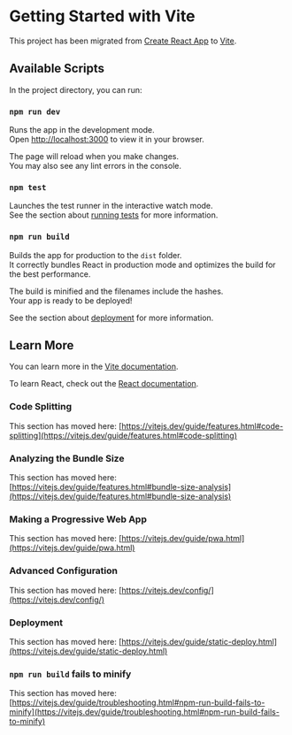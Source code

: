 # Getting Started with Vite

This project has been migrated from [Create React App](https://github.com/facebook/create-react-app) to [Vite](https://vitejs.dev/).

## Available Scripts

In the project directory, you can run:

### `npm run dev`

Runs the app in the development mode.\
Open [http://localhost:3000](http://localhost:3000) to view it in your browser.

The page will reload when you make changes.\
You may also see any lint errors in the console.

### `npm test`

Launches the test runner in the interactive watch mode.\
See the section about [running tests](https://facebook.github.io/create-react-app/docs/running-tests) for more information.

### `npm run build`

Builds the app for production to the `dist` folder.\
It correctly bundles React in production mode and optimizes the build for the best performance.

The build is minified and the filenames include the hashes.\
Your app is ready to be deployed!

See the section about [deployment](https://vitejs.dev/guide/static-deploy.html) for more information.

## Learn More

You can learn more in the [Vite documentation](https://vitejs.dev/guide/).

To learn React, check out the [React documentation](https://reactjs.org/).

### Code Splitting

This section has moved here: [https://vitejs.dev/guide/features.html#code-splitting](https://vitejs.dev/guide/features.html#code-splitting)

### Analyzing the Bundle Size

This section has moved here: [https://vitejs.dev/guide/features.html#bundle-size-analysis](https://vitejs.dev/guide/features.html#bundle-size-analysis)

### Making a Progressive Web App

This section has moved here: [https://vitejs.dev/guide/pwa.html](https://vitejs.dev/guide/pwa.html)

### Advanced Configuration

This section has moved here: [https://vitejs.dev/config/](https://vitejs.dev/config/)

### Deployment

This section has moved here: [https://vitejs.dev/guide/static-deploy.html](https://vitejs.dev/guide/static-deploy.html)

### `npm run build` fails to minify

This section has moved here: [https://vitejs.dev/guide/troubleshooting.html#npm-run-build-fails-to-minify](https://vitejs.dev/guide/troubleshooting.html#npm-run-build-fails-to-minify)
